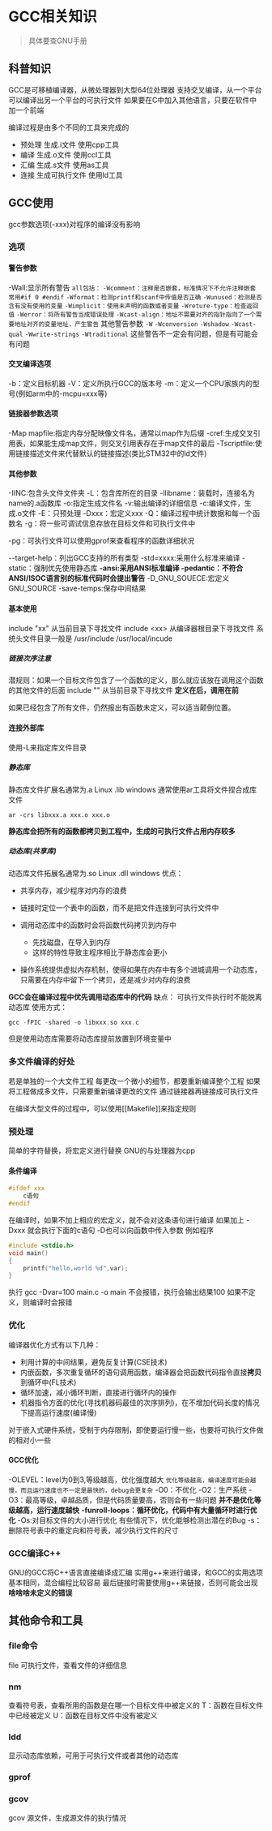  # GCC相关知识
> 具体要查GNU手册
## 科普知识
GCC是可移植编译器，从微处理器到大型64位处理器
支持交叉编译，从一个平台可以编译出另一个平台的可执行文件
如果要在C中加入其他语言，只要在软件中加一个前端

编译过程是由多个不同的工具来完成的
+ 预处理   生成.i文件 使用cpp工具
+ 编译  	生成.o文件 使用ccl工具
+ 汇编	生成.s文件 使用as工具
+ 连接	生成可执行文件 使用ld工具
## GCC使用
gcc参数选项(-xxx)对程序的编译没有影响
### 选项
#### 警告参数
-Wall:显示所有警告
`all包括：`
`-Wcomment：注释是否嵌套，标准情况下不允许注释嵌套 常用#if 0 #endif`
`-Wformat：检测printf和scanf中传值是否正确`
`-Wunused：检测是否含有没有使用的变量`
`-Wimplicit：使用未声明的函数或者变量`
`-Wreture-type：检查返回值`
`-Werror：将所有警告当成错误处理`
`-Wcast-align：地址不需要对齐的指针指向了一个需要地址对齐的变量地址，产生警告`
其他警告参数
`-W`
`-Wconversion`
`-Wshadow`
`-Wcast-qual`
`-Wwrite-strings`
`-Wtraditional`
这些警告不一定会有问题，但是有可能会有问题
#### 交叉编译选项
-b：定义目标机器
-V：定义所执行GCC的版本号
-m：定义一个CPU家族内的型号(例如arm中的-mcpu=xxx等)
#### 链接器参数选项
-Map mapfile:指定内存分配映像文件名，通常以map作为后缀
-cref:生成交叉引用表，如果能生成map文件，则交叉引用表存在于map文件的最后
-Tscriptfile:使用链接描述文件来代替默认的链接描述(类比STM32中的ld文件)
#### 其他参数

-IINC:包含头文件文件夹
-L：包含库所在的目录
-llibname：装载时，连接名为name的.a函数库
-o:指定生成文件名
-v:输出编译的详细信息
-c:编译文件，生成.o文件
-E：只预处理
-Dxxx：宏定义xxx
-Q：编译过程中统计数据和每一个函数名
-g：将一些可调试信息存放在目标文件和可执行文件中

-pg：可执行文件可以使用gprof来查看程序的函数详细状况

--target-help：列出GCC支持的所有类型
-std=xxxx:采用什么标准来编译
-static：强制优先使用静态库
**-ansi:采用ANSI标准编译
-pedantic：不符合ANSI/ISOC语言别的标准代码时会提出警告**
-D_GNU_SOUECE:宏定义GNU_SOURCE
-save-temps:保存中间结果
#### 基本使用
include "xx" 从当前目录下寻找文件
include \<xx> 从编译器根目录下寻找文件
系统头文件目录一般是
/usr/include
/usr/local/incude

##### 链接次序注意 
潜规则：如果一个目标文件包含了一个函数的定义，那么就应该放在调用这个函数的其他文件的后面
include "" 从当前目录下寻找文件
**定义在后，调用在前**

如果已经包含了所有文件，仍然报出有函数未定义，可以适当颠倒位置。

#### 连接外部库
使用-L来指定库文件目录
##### 静态库
静态库文件扩展名通常为.a Linux .lib windows
通常使用ar工具将文件捏合成库文件
~~~shell
ar -crs libxxx.a xxx.o xxx.o
~~~
**静态库会把所有的函数都拷贝到工程中，生成的可执行文件占用内存较多**
##### 动态库(共享库)
动态库文件拓展名通常为.so Linux .dll windows
优点：
+ 共享内存，减少程序对内存的浪费
+ 链接时定位一个表中的函数，而不是把文件连接到可执行文件中
+ 调用动态库中的函数时会将函数代码拷贝到内存中
	+ 先找磁盘，在导入到内存
	+ 这样的特性导致主程序相比于静态库会更小

+ 操作系统提供虚拟内存机制，使得如果在内存中有多个进城调用一个动态库，只需要在内存中留下一个拷贝，还是减少对内存的浪费

**GCC会在编译过程中优先调用动态库中的代码**
缺点：
可执行文件执行时不能脱离动态库
使用方式：
~~~c++
gcc -fPIC -shared -o libxxx.so xxx.c
~~~

但是使用动态库需要将动态库提前放置到环境变量中
### 多文件编译的好处
若是单独的一个大文件工程
每更改一个微小的细节，都要重新编译整个工程
如果将工程做成多文件，只需要重新编译更改的文件
通过链接器再链接成可执行文件

在编译大型文件的过程中，可以使用[[Makefile]]来指定规则

### 预处理
简单的字符替换，将宏定义进行替换
GNU的与处理器为cpp
#### 条件编译
~~~c
#ifdef xxx
	c语句
#endif
~~~
在编译时，如果不加上相应的宏定义，就不会对这条语句进行编译
如果加上 -Dxxx 就会执行下面的c语句
-D也可以向函数中传入参数
例如程序
~~~c
#include <stdio.h>
void main()
{                                                         
 	printf("hello,world %d",var);
}
~~~
执行 gcc -Dvar=100 main.c -o main
不会报错，执行会输出结果100
如果不定义，则编译时会报错

### 优化
编译器优化方式有以下几种：
+ 利用计算的中间结果，避免反复计算(CSE技术)
+ 内嵌函数，多次重复循环的语句调用函数，编译器会把函数代码指令直接**拷贝**到循环中(FL技术)
+ 循环加速，减小循环判断，直接进行循环内的操作
+ 机器指令方面的优化(寻找机器码最佳的次序排列)，在不增加代码长度的情况下提高运行速度(编译慢)

对于嵌入式硬件系统，受制于内存限制，即使要运行慢一些，也要将可执行文件做的相对小一些
#### GCC优化
-OLEVEL：level为0到3,等级越高，优化强度越大
`优化等级越高，编译速度可能会越慢，而且运行速度也不一定是最快的，debug会更复杂`
-O0：不优化
-O2：生产系统
-O3：最高等级，卓越品质，但是代码质量要高，否则会有一些问题
**并不是优化等级越高，运行速度越快**
**-funroll-loops：循环优化，代码中有大量循环时进行优化**
-Os:对目标文件的大小进行优化
有些情况下，优化能够检测出潜在的Bug
-s：删除符号表中的重定向和符号表，减少执行文件的尺寸

### GCC编译C++
GNU的GCC将C++语言直接编译成汇编
实用g++来进行编译，和GCC的实用选项基本相同，混合编程比较容易
最后链接时需要使用g++来链接，否则可能会出现**啥啥啥未定义的错误**

## 其他命令和工具
### file命令
file 可执行文件，查看文件的详细信息

### nm
查看符号表，查看所用的函数是在哪一个目标文件中被定义的
T：函数在目标文件中已经被定义
U：函数在目标文件中没有被定义

### ldd
显示动态库依赖，可用于可执行文件或者其他的动态库

### gprof

### gcov
gcov 源文件，生成源文件的执行情况